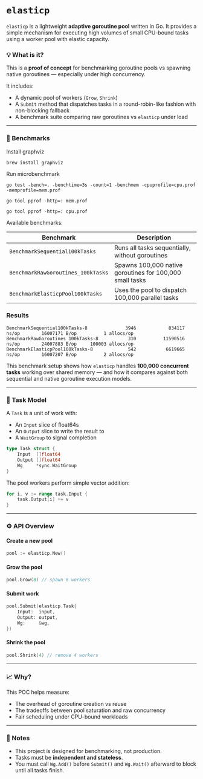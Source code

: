# `elasticp`

`elasticp` is a lightweight **adaptive goroutine pool** written in Go.
It provides a simple mechanism for executing high volumes of small CPU-bound tasks using a worker pool with elastic capacity.

### 💡 What is it?

This is a **proof of concept** for benchmarking goroutine pools vs spawning native goroutines — especially under high concurrency.

It includes:

* A dynamic pool of workers (`Grow`, `Shrink`)
* A `Submit` method that dispatches tasks in a round-robin-like fashion with non-blocking fallback
* A benchmark suite comparing raw goroutines vs `elasticp` under load

---

### 🧪 Benchmarks

Install graphviz
```shell
brew install graphviz
```

Run microbenchmark
```shell
go test -bench=. -benchtime=3s -count=1 -benchmem -cpuprofile=cpu.prof -memprofile=mem.prof
```

```shell
go tool pprof -http=: mem.prof
```

```shell
go tool pprof -http=: cpu.prof
```

Available benchmarks:

| Benchmark                          | Description                                              |
| ---------------------------------- | -------------------------------------------------------- |
| `BenchmarkSequential100kTasks`     | Runs all tasks sequentially, without goroutines          |
| `BenchmarkRawGoroutines_100kTasks` | Spawns 100,000 native goroutines for 100,000 small tasks |
| `BenchmarkElasticpPool100kTasks`   | Uses the pool to dispatch 100,000 parallel tasks         |

### Results
```shell
BenchmarkSequential100kTasks-8              3946            834117 ns/op        16007171 B/op          1 allocs/op
BenchmarkRawGoroutines_100kTasks-8           310          11590516 ns/op        24007883 B/op     100003 allocs/op
BenchmarkElasticpPool100kTasks-8             542           6619665 ns/op        16007207 B/op          2 allocs/op
```

This benchmark setup shows how `elasticp` handles **100,000 concurrent tasks** working over shared memory — and how it compares against both sequential and native goroutine execution models.

---

### 🧬 Task Model

A `Task` is a unit of work with:

* An `Input` slice of float64s
* An `Output` slice to write the result to
* A `WaitGroup` to signal completion

```go
type Task struct {
	Input  []float64
	Output []float64
	Wg     *sync.WaitGroup
}
```

The pool workers perform simple vector addition:

```go
for i, v := range task.Input {
	task.Output[i] += v
}
```

---

### ⚙️ API Overview

#### Create a new pool

```go
pool := elasticp.New()
```

#### Grow the pool

```go
pool.Grow(8) // spawn 8 workers
```

#### Submit work

```go
pool.Submit(elasticp.Task{
	Input:  input,
	Output: output,
	Wg:     &wg,
})
```

#### Shrink the pool

```go
pool.Shrink(4) // remove 4 workers
```

---

### 📈 Why?

This POC helps measure:

* The overhead of goroutine creation vs reuse
* The tradeoffs between pool saturation and raw concurrency
* Fair scheduling under CPU-bound workloads

---

### 🧠 Notes

* This project is designed for benchmarking, not production.
* Tasks must be **independent and stateless**.
* You must call `Wg.Add()` before `Submit()` and `Wg.Wait()` afterward to block until all tasks finish.